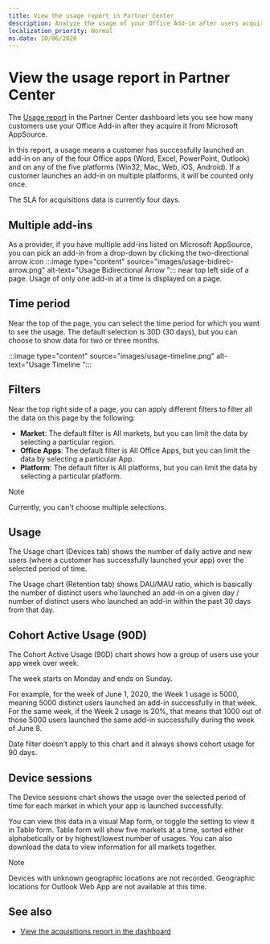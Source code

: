```yaml
---
title: View the usage report in Partner Center
description: Analyze the usage of your Office Add-in after users acquire it from Microsoft AppSource.
localization_priority: Normal
ms.date: 10/06/2020
---
```


# View the usage report in Partner Center

The [Usage report](https://partner.microsoft.com/dashboard/analytics/office/usage) in the Partner Center dashboard lets you see how many customers use your Office Add-in after they acquire it from Microsoft AppSource.

In this report, a usage means a customer has successfully launched an add-in on any of the four Office apps (Word, Excel, PowerPoint, Outlook) and on any of the five platforms (Win32, Mac, Web, iOS, Android). If a customer launches an add-in on multiple platforms, it will be counted only once.

The SLA for acquisitions data is currently four days.

## Multiple add-ins 

As a provider, if you have multiple add-ins listed on Microsoft AppSource, you can pick an add-in from a drop-down by clicking the two-directional arrow icon :::image type="content" source="images/usage-bidirec-arrow.png" alt-text="Usage Bidirectional Arrow "::: near top left side of a page. Usage of only one add-in at a time is displayed on a page.

## Time period

Near the top of the page, you can select the time period for which you want to see the usage. The default selection is 30D (30 days), but you can choose to show data for two or three months. 

:::image type="content" source="images/usage-timeline.png" alt-text="Usage Timeline ":::

## Filters

Near the top right side of a page, you can apply different filters to filter all the data on this page by the following: 

- **Market**: The default filter is All markets, but you can limit the data by selecting a particular region. 
- **Office Apps**: The default filter is All Office Apps, but you can limit the data by selecting a particular App.
- **Platform**: The default filter is All platforms, but you can limit the data by selecting a particular platform.

> [!Note]
> Currently, you can't choose multiple selections.

## Usage

The Usage chart (Devices tab) shows the number of daily active and new users (where a customer has successfully launched your app) over the selected period of time.

The Usage chart (Retention tab) shows DAU/MAU ratio, which is basically the number of distinct users who launched an add-in on a given day / number of distinct users who launched an add-in within the past 30 days from that day.

## Cohort Active Usage (90D)

The Cohort Active Usage (90D) chart shows how a group of users use your app week over week. 

The week starts on Monday and ends on Sunday. 

For example, for the week of June 1, 2020, the Week 1 usage is 5000, meaning 5000 distinct users launched an add-in successfully in that week. For the same week, if the Week 2 usage is 20%, that means that 1000 out of those 5000 users launched the same add-in successfully during the week of June 8. 

Date filter doesn’t apply to this chart and it always shows cohort usage for 90 days. 

## Device sessions

The Device sessions chart shows the usage over the selected period of time for each market in which your app is launched successfully.

You can view this data in a visual Map form, or toggle the setting to view it in Table form. Table form will show five markets at a time, sorted either alphabetically or by highest/lowest number of usages. You can also download the data to view information for all markets together.

> [!NOTE]
> Devices with unknown geographic locations are not recorded. Geographic locations for Outlook Web App are not available at this time. 

## See also

- [View the acquisitions report in the dashboard](view-acquisitions-report.md#acquisitions)
